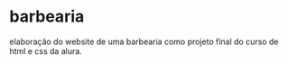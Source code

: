 # barbearia
elaboração do website de uma barbearia como projeto final do curso de html e css da alura.
